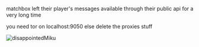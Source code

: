 matchbox left their player's messages available through their public api for a very long time 

you need tor on localhost:9050 else delete the proxies stuff

![disappointedMiku](https://i.ibb.co/cNBpsq0/1695703348744076.jpg)